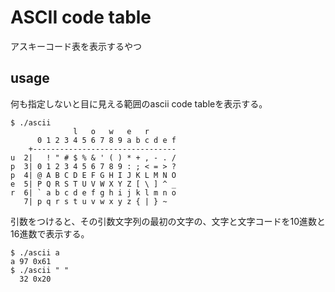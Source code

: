 # ASCII code table
アスキーコード表を表示するやつ

## usage
何も指定しないと目に見える範囲のascii code tableを表示する。
```
$ ./ascii
              l   o   w   e   r   
      0 1 2 3 4 5 6 7 8 9 a b c d e f 
    +--------------------------------
u  2|   ! " # $ % & ' ( ) * + , - . / 
p  3| 0 1 2 3 4 5 6 7 8 9 : ; < = > ? 
p  4| @ A B C D E F G H I J K L M N O 
e  5| P Q R S T U V W X Y Z [ \ ] ^ _ 
r  6| ` a b c d e f g h i j k l m n o 
   7| p q r s t u v w x y z { | } ~  
```
引数をつけると、その引数文字列の最初の文字の、文字と文字コードを10進数と16進数で表示する。
```
$ ./ascii a
a 97 0x61
$ ./ascii " "
  32 0x20
```
